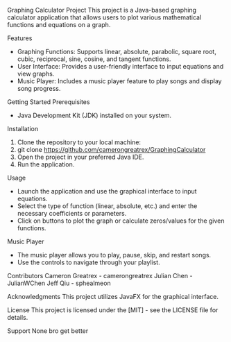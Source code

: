 Graphing Calculator Project
This project is a Java-based graphing calculator application that allows users to plot various mathematical functions and equations on a graph.

Features
- Graphing Functions: Supports linear, absolute, parabolic, square root, cubic, reciprocal, sine, cosine, and tangent functions.
- User Interface: Provides a user-friendly interface to input equations and view graphs.
- Music Player: Includes a music player feature to play songs and display song progress.

Getting Started
Prerequisites
- Java Development Kit (JDK) installed on your system.

Installation
1. Clone the repository to your local machine:
2. git clone https://github.com/camerongreatrex/GraphingCalculator
3. Open the project in your preferred Java IDE.
4. Run the application.

Usage
- Launch the application and use the graphical interface to input equations.
- Select the type of function (linear, absolute, etc.) and enter the necessary coefficients or parameters.
- Click on buttons to plot the graph or calculate zeros/values for the given functions.
  
Music Player
- The music player allows you to play, pause, skip, and restart songs.
- Use the controls to navigate through your playlist.

Contributors
Cameron Greatrex - camerongreatrex
Julian Chen - JulianWChen
Jeff Qiu - sphealmeon

Acknowledgments
This project utilizes JavaFX for the graphical interface.

License
This project is licensed under the [MIT] - see the LICENSE file for details.

Support 
None bro get better
